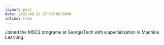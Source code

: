```yaml
---
layout: post
date: 2022-08-22 07:59:00-0400
inline: true
---
```


Joined the MSCS programe at GeorgiaTech with a specialization in Machine Learning. 